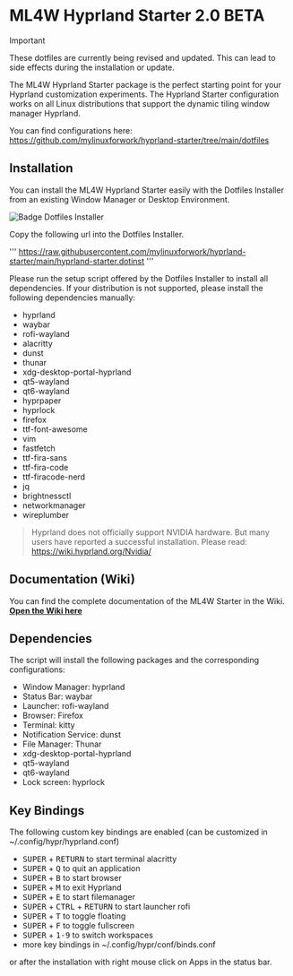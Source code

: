 # ML4W Hyprland Starter 2.0 BETA

> [!IMPORTANT]
> These dotfiles are currently being revised and updated. This can lead to side effects during the installation or update.

The ML4W Hyprland Starter package is the perfect starting point for your Hyprland customization experiments. The Hyprland Starter configuration works on all Linux distributions that support the dynamic tiling window manager Hyprland.

You can find configurations here: https://github.com/mylinuxforwork/hyprland-starter/tree/main/dotfiles

## Installation

You can install the ML4W Hyprland Starter easily with the Dotfiles Installer from an existing Window Manager or Desktop Environment.

![Badge Dotfiles Installer](https://github.com/user-attachments/assets/9202fa55-83fa-4e9f-8804-06fb6404d128)

Copy the following url into the Dotfiles Installer.

'''
https://raw.githubusercontent.com/mylinuxforwork/hyprland-starter/main/hyprland-starter.dotinst
'''

Please run the setup script offered by the Dotfiles Installer to install all dependencies. If your distribution is not supported, please install the following dependencies manually:

- hyprland
- waybar
- rofi-wayland
- alacritty
- dunst
- thunar
- xdg-desktop-portal-hyprland
- qt5-wayland
- qt6-wayland
- hyprpaper
- hyprlock
- firefox
- ttf-font-awesome
- vim
- fastfetch
- ttf-fira-sans
- ttf-fira-code
- ttf-firacode-nerd
- jq
- brightnessctl
- networkmanager
- wireplumber

> Hyprland does not officially support NVIDIA hardware. But many users have reported a successful installation. Please read: https://wiki.hyprland.org/Nvidia/

## Documentation (Wiki)

You can find the complete documentation of the ML4W Starter in the Wiki. <b>[Open the Wiki here](https://github.com/mylinuxforwork/hyprland-starter/wiki)</b>

## Dependencies

The script will install the following packages and the corresponding configurations:

- Window Manager: hyprland 
- Status Bar: waybar 
- Launcher: rofi-wayland 
- Browser: Firefox
- Terminal: kitty
- Notification Service: dunst 
- File Manager: Thunar
- xdg-desktop-portal-hyprland 
- qt5-wayland 
- qt6-wayland 
- Lock screen: hyprlock

## Key Bindings

The following custom key bindings are enabled (can be customized in ~/.config/hypr/hyprland.conf)

- <kbd>SUPER</kbd> + <kbd>RETURN</kbd> to start terminal alacritty
- <kbd>SUPER</kbd> + <kbd>Q</kbd> to quit an application
- <kbd>SUPER</kbd> + <kbd>B</kbd> to start browser
- <kbd>SUPER</kbd> + <kbd>M</kbd> to exit Hyprland
- <kbd>SUPER</kbd> + <kbd>E</kbd> to start filemanager
- <kbd>SUPER</kbd></kbd> + <kbd>CTRL</kbd> + <kbd>RETURN</kbd> to start launcher rofi
- <kbd>SUPER</kbd> + <kbd>T</kbd> to toggle floating
- <kbd>SUPER</kbd> + <kbd>F</kbd> to toggle fullscreen
- <kbd>SUPER</kbd> + <kbd>1-9</kbd> to switch workspaces
- more key bindings in ~/.config/hypr/conf/binds.conf

or after the installation with right mouse click on Apps in the status bar.

